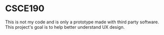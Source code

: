 # CSCE190
This is not my code and is only a prototype made with third party software. This project's goal is to help better understand UX design.
